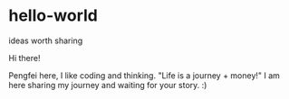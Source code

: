 # hello-world
ideas worth sharing

Hi there!

Pengfei here, I like coding and thinking. 
"Life is a journey + money!"
I am here sharing my journey and waiting for your story. 
:)
